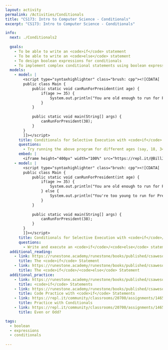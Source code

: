 ```yaml
---
layout: activity
permalink: /Activities/Conditionals
title: "CS173: Intro to Computer Science - Conditionals"
excerpt: "CS173: Intro to Computer Science - Conditionals"

info:
  next: ./Conditionals2
  
  goals: 
    - To be able to write an <code>if</code> statement
    - To be able to write an <code>else</code> statement
    - To design boolean expressions for conditionals
    - To implement complex conditional statements using boolean expression operators
  models:
    - model: |
        <script type="syntaxhighlighter" class="brush: cpp"><![CDATA[
        public class Main {
            public static void canRunForPresident(int age) {
                if(age >= 35) {
                    System.out.println("You are old enough to run for President of the United States!");
                }
            }
            
            public static void main(String[] args) {
                canRunForPresident(38);
            }
        }
        ]]></script>     
      title: Conditionals for Selective Execution with <code>if</code> Statements
      questions:
        - Try running the above program for different ages (say, 18, 34, 35, and 36)
      embed: |
        <iframe height="400px" width="100%" src="https://repl.it/@BillJr99/JavaFirstExample?lite=true" scrolling="no" frameborder="no" allowtransparency="true" allowfullscreen="true" sandbox="allow-forms allow-pointer-lock allow-popups allow-same-origin allow-scripts allow-modals"></iframe> 
    - model: |
        <script type="syntaxhighlighter" class="brush: cpp"><![CDATA[
        public class Main {
            public static void canRunForPresident(int age) {
                if(age >= 35) {
                    System.out.println("You are old enough to run for President of the United States!");
                } else {
                    System.out.println("You're too young to run for President.");
                }
            }
            
            public static void main(String[] args) {
                canRunForPresident(38);
            }
        }
        ]]></script>     
      title: Conditionals for Selective Execution with <code>if</code>/<code>else</code> Statements        
      questions:
        - Write and execute an <code>if</code>/<code>else</code> statement that determines if it is warm and not raining outside, and prints out whether or not it is appropriate to go outside.
  additional_reading:
    - link: https://runestone.academy/runestone/books/published/csawesome/Unit3-If-Statements/topic-3-2-ifs.html
      title: The <code>if</code> Statement
    - link: https://runestone.academy/runestone/books/published/csawesome/Unit3-If-Statements/topic-3-3-if-else.html
      title: The <code>if</code>/<code>else</code> Statement      
  additional_practice:
    - link: https://runestone.academy/runestone/books/published/csawesome/Unit3-If-Statements/Exercises.html
      title: <code>if</code> Statements
    - link: https://runestone.academy/runestone/books/published/csawesome/Unit3-If-Statements/topic-3-10-practice-coding.html
      title: Code Practice with <code>if</code> Statements
    - link: https://repl.it/community/classrooms/20700/assignments/146540
      title: Practice with Conditionals
    - link: https://repl.it/community/classrooms/20700/assignments/146545
      title: Even or Odd?           

tags:
  - boolean
  - expressions
  - conditionals
  
---
```


